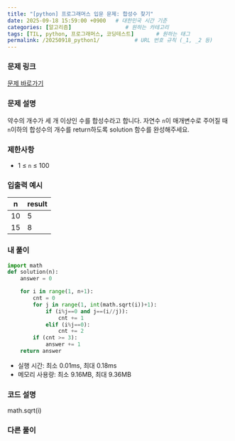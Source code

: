 ```yaml
---
title: "[python] 프로그래머스 입문 문제: 합성수 찾기"
date: 2025-09-18 15:59:00 +0900   # 대한민국 시간 기준
categories: [알고리즘]                 # 원하는 카테고리
tags: [TIL, python, 프로그래머스, 코딩테스트]       # 원하는 태그
permalink: /20250918_python1/           # URL 번호 규칙 (_1, _2 등)
---
```


### 문제 링크

[문제 바로가기](https://school.programmers.co.kr/learn/courses/30/lessons/120846)

### 문제 설명

약수의 개수가 세 개 이상인 수를 합성수라고 합니다. 자연수 `n`이 매개변수로 주어질 때 `n`이하의 합성수의 개수를 return하도록 solution 함수를 완성해주세요.



### 제한사항

- 1 ≤ `n` ≤ 100



### 입출력 예시

| n | result |
| --- | --- | 
| 10 | 5 |
| 15 | 8 |


### 내 풀이

```python
import math
def solution(n):
    answer = 0

    for i in range(1, n+1):
        cnt = 0
        for j in range(1, int(math.sqrt(i))+1):
            if (i%j==0 and j==(i//j)):
                cnt += 1
            elif (i%j==0):
                cnt += 2
        if (cnt >= 3):
            answer += 1
    return answer
```

- 실행 시간: 최소 0.01ms, 최대 0.18ms
- 메모리 사용량: 최소 9.16MB, 최대 9.36MB



### 코드 설명
math.sqrt(i)



### 다른 풀이
